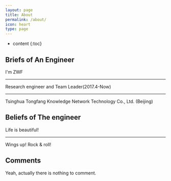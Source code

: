 ```yaml
---
layout: page
title: About
permalink: /about/
icon: heart
type: page
---
```


* content
{:toc}

## Briefs of An Engineer

I'm ZWF

-----

Research engineer and Team Leader(2017.4-Now)

-----

Tsinghua Tongfang Knowledge Network Technology Co., Ltd. (Beijing)

## Beliefs of The engineer

Life is beautiful!

----

Wings up! Rock & roll!


## Comments

Yeah, actually there is nothing to comment.
